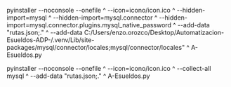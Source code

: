 pyinstaller --noconsole --onefile ^
 --icon=icono/icon.ico ^
 --hidden-import=mysql ^
 --hidden-import=mysql.connector ^
 --hidden-import=mysql.connector.plugins.mysql_native_password ^
 --add-data "rutas.json;." ^
 --add-data C:/Users/enzo.orozco/Desktop/Automatizacion-Esueldos-ADP-/.venv/Lib/site-packages/mysql/connector/locales;mysql/connector/locales" ^
 A-Esueldos.py


 pyinstaller --noconsole --onefile ^
--icon=icono/icon.ico ^
--collect-all mysql ^
--add-data "rutas.json;." ^
A-Esueldos.py
